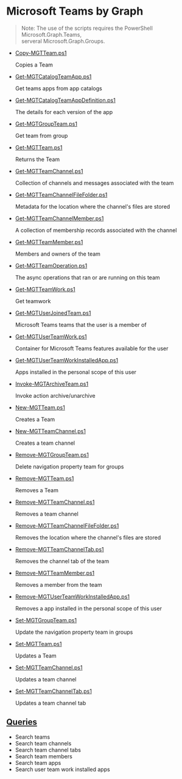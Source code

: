 # Microsoft Teams by Graph

> Note: The use of the scripts requires the PowerShell Microsoft.Graph.Teams,
<br>serveral Microsoft.Graph.Groups.

+ [Copy-MGTTeam.ps1](./Copy-MGTTeam.ps1)

  Copies a Team

+ [Get-MGTCatalogTeamApp.ps1](./Get-MGTCatalogTeamApp.ps1)

  Get teams apps from app catalogs

+ [Get-MGTCatalogTeamAppDefinition.ps1](./Get-MGTCatalogTeamAppDefinition.ps1)

  The details for each version of the app

+ [Get-MGTGroupTeam.ps1](./Get-MGTGroupTeam.ps1)

  Get team from group

+ [Get-MGTTeam.ps1](./Get-MGTTeam.ps1)

  Returns the Team

+ [Get-MGTTeamChannel.ps1](./Get-MGTTeamChannel.ps1)

  Collection of channels and messages associated with the team

+ [Get-MGTTeamChannelFileFolder.ps1](./Get-MGTTeamChannelFileFolder.ps1)

  Metadata for the location where the channel's files are stored

+ [Get-MGTTeamChannelMember.ps1](./Get-MGTTeamChannelMember.ps1)

  A collection of membership records associated with the channel

+ [Get-MGTTeamMember.ps1](./Get-MGTTeamMember.ps1)

  Members and owners of the team

+ [Get-MGTTeamOperation.ps1](./Get-MGTTeamOperation.ps1)

  The async operations that ran or are running on this team

+ [Get-MGTTeamWork.ps1](./Get-MGTTeamWork.ps1)
  
  Get teamwork

+ [Get-MGTUserJoinedTeam.ps1](./Get-MGTUserJoinedTeam.ps1)
  
  Microsoft Teams teams that the user is a member of

+ [Get-MGTUserTeamWork.ps1](./Get-MGTUserTeamWork.ps1)
  
  Container for Microsoft Teams features available for the user

+ [Get-MGTUserTeamWorkInstalledApp.ps1](./Get-MGTUserTeamWorkInstalledApp.ps1)
  
  Apps installed in the personal scope of this user

+ [Invoke-MGTArchiveTeam.ps1](./Invoke-MGTArchiveTeam.ps1)

  Invoke action archive/unarchive

+ [New-MGTTeam.ps1](./New-MGTTeam.ps1)

  Creates a Team

+ [New-MGTTeamChannel.ps1](./New-MGTTeamChannel.ps1)

  Creates a team channel

+ [Remove-MGTGroupTeam.ps1](./Remove-MGTGroupTeam.ps1)

  Delete navigation property team for groups

+ [Remove-MGTTeam.ps1](./Remove-MGTTeam.ps1)

  Removes a Team

+ [Remove-MGTTeamChannel.ps1](./Remove-MGTTeamChannel.ps1)

  Removes a team channel

+ [Remove-MGTTeamChannelFileFolder.ps1](./Remove-MGTTeamChannelFileFolder.ps1)

  Removes the location where the channel's files are stored

+ [Remove-MGTTeamChannelTab.ps1](./Remove-MGTTeamChannelTab.ps1)

  Removes the channel tab of the team

+ [Remove-MGTTeamMember.ps1](./Remove-MGTTeamMember.ps1)

  Removes a member from the team

+ [Remove-MGTUserTeamWorkInstalledApp.ps1](./Remove-MGTUserTeamWorkInstalledApp.ps1)
  
  Removes a app installed in the personal scope of this user

+ [Set-MGTGroupTeam.ps1](./Set-MGTGroupTeam.ps1)

  Update the navigation property team in groups

+ [Set-MGTTeam.ps1](./Set-MGTTeam.ps1)

  Updates a Team

+ [Set-MGTTeamChannel.ps1](./Set-MGTTeamChannel.ps1)

  Updates a team channel

+ [Set-MGTTeamChannelTab.ps1](./Set-MGTTeamChannelTab.ps1)

  Updates a team channel tab

## [Queries](./_QUERY_)

+ Search teams
+ Search team channels 
+ Search team channel tabs
+ Search team members
+ Search team apps
+ Search user team work installed apps